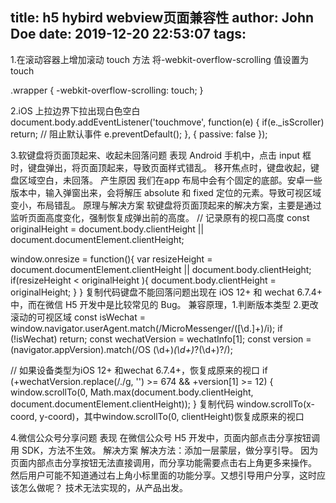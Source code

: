 title: h5 hybird webview页面兼容性
author: John Doe
date: 2019-12-20 22:53:07
tags:
---
1.在滚动容器上增加滚动 touch 方法
将-webkit-overflow-scrolling 值设置为 touch

.wrapper {
    -webkit-overflow-scrolling: touch;
}

2.iOS 上拉边界下拉出现白色空白
document.body.addEventListener('touchmove', function(e) {
    if(e._isScroller) return;
    // 阻止默认事件
    e.preventDefault();
}, {
    passive: false
});

3.软键盘将页面顶起来、收起未回落问题
表现
Android 手机中，点击 input 框时，键盘弹出，将页面顶起来，导致页面样式错乱。
移开焦点时，键盘收起，键盘区域空白，未回落。
产生原因
我们在app 布局中会有个固定的底部。安卓一些版本中，输入弹窗出来，会将解压 absolute 和 fixed 定位的元素。导致可视区域变小，布局错乱。
原理与解决方案
软键盘将页面顶起来的解决方案，主要是通过监听页面高度变化，强制恢复成弹出前的高度。
// 记录原有的视口高度
const originalHeight = document.body.clientHeight || document.documentElement.clientHeight;

window.onresize = function(){
  var resizeHeight = document.documentElement.clientHeight || document.body.clientHeight;
  if(resizeHeight < originalHeight ){
    document.body.clientHeight = originalHeight;
  }
}
复制代码键盘不能回落问题出现在 iOS 12+ 和 wechat 6.7.4+ 中，而在微信 H5 开发中是比较常见的 Bug。
兼容原理，1.判断版本类型 2.更改滚动的可视区域
const isWechat = window.navigator.userAgent.match(/MicroMessenger\/([\d\.]+)/i);
if (!isWechat) return;
const wechatVersion = wechatInfo[1];
const version = (navigator.appVersion).match(/OS (\d+)_(\d+)_?(\d+)?/);
 
 // 如果设备类型为iOS 12+ 和wechat 6.7.4+，恢复成原来的视口
if (+wechatVersion.replace(/\./g, '') >= 674 && +version[1] >= 12) {
  window.scrollTo(0, Math.max(document.body.clientHeight, document.documentElement.clientHeight));
}
复制代码
window.scrollTo(x-coord, y-coord)，其中window.scrollTo(0, clientHeight)恢复成原来的视口

4.微信公众号分享问题
表现
在微信公众号 H5 开发中，页面内部点击分享按钮调用 SDK，方法不生效。
解决方案
解决方法：添加一层蒙层，做分享引导。
因为页面内部点击分享按钮无法直接调用，而分享功能需要点击右上角更多来操作。
然后用户可能不知道通过右上角小标里面的功能分享。又想引导用户分享，这时应该怎么做呢？
技术无法实现的，从产品出发。

